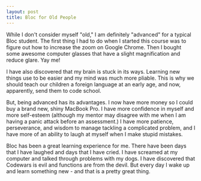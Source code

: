 ```yaml
---
layout: post
title: Bloc for Old People  
---
```


While I don't consider myself "old," I am definitely "advanced" for a typical Bloc student. The first thing I had to do when I started this course was to figure out how to increase the zoom on Google Chrome. Then I bought some awesome computer glasses that have a slight magnification and reduce glare. Yay me!

I have also discovered that my brain is stuck in its ways. Learning new things use to be easier and my mind was much more pliable. This is why we should teach our children a foreign language at an early age, and now, apparently, send them to code school.

But, being advanced has its advantages. I now have more money so I could buy a brand new, shiny MacBook Pro. I have more confidence in myself and more self-esteem (although my mentor may disagree with me when I am having a panic attack before an assessment.)  I have more patience, perseverance, and wisdom to manage tackling a complicated problem, and I have more of an ability to laugh at myself when I make stupid mistakes.

Bloc has been a great learning experience for me. There have been days that I have laughed and days that I have cried. I have screamed at my computer and talked through problems with my dogs. I have discovered that Codewars is evil and functions are from the devil. But every day I wake up and learn something new - and that is a pretty great thing.
